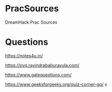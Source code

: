 # PracSources
DreamHack Prac Sources


# Questions
https://notes4u.in/

https://pyq.ravindrababuravula.com/

https://www.gatequestions.com/

https://www.geeksforgeeks.org/quiz-corner-gq/
s
